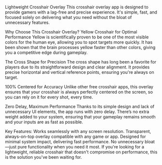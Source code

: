 Lightweight Crosshair Overlay
This crosshair overlay app is designed to provide gamers with a lag-free and precise experience. It's simple, fast, and focused solely on delivering what you need without the bloat of unnecessary features.

Why Choose This Crosshair Overlay?
Yellow Crosshair for Optimal Performance
Yellow is scientifically proven to be one of the most visible colors for the human eye, allowing you to spot targets more quickly. It has been shown that the brain processes yellow faster than other colors, giving you a competitive edge during gameplay.

The Cross Shape for Precision
The cross shape has long been a favorite for players due to its straightforward design and clear alignment. It provides precise horizontal and vertical reference points, ensuring you're always on target.

100% Centered for Accuracy
Unlike other free crosshair apps, this overlay ensures that your crosshair is always perfectly centered on the screen, so you can rely on it for every shot, every time.

Zero Delay, Maximum Performance
Thanks to its simple design and lack of unnecessary UI elements, the app runs with zero delay. There’s no extra weight added to your system, ensuring that your gameplay remains smooth and your inputs are as fast as possible.

Key Features:
Works seamlessly with any screen resolution.
Transparent, always-on-top overlay compatible with any game or app.
Designed for minimal system impact, delivering fast performance.
No unnecessary bloat—just pure functionality when you need it most.
If you're looking for a lightweight, reliable crosshair that doesn't compromise on performance, this is the solution you've been waiting for.
